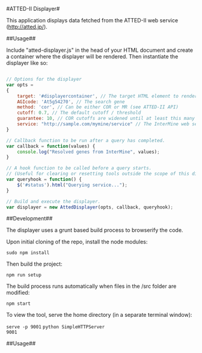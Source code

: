 #ATTED-II Displayer#

This application displays data fetched from the ATTED-II web service (http://atted.jp/).

##Usage##

Include "atted-displayer.js" in the head of your HTML document and create a container where the displayer will be rendered. Then instantiate the displayer like so:

```javascript

// Options for the displayer
var opts = 
{                
	target: '#displayercontainer', // The target HTML element to render the table.
	AGIcode: 'At5g54270', // The search gene
	method: 'cor', // Can be either COR or MR (see ATTED-II API)
	cutoff: 0.7, // The default cutoff / threshold
	guarantee: 10, // COR cutoffs are widened until at least this many results are returned.
	service: "http://sample.com/mymine/service" // The InterMine web service to resolve IDs
}

// Callback function to be run after a query has completed.
var callback = function(values) {
	console.log("Resolved genes from InterMine", values);
}

// A hook function to be called before a query starts.
// (Useful for clearing or resetting tools outside the scope of this displayer)
var queryhook = function() {
	$('#status').html("Querying service...");
}

// Build and execute the displayer.
var displayer = new AttedDisplayer(opts, callback, queryhook);
```
    
##Development##

The displayer uses a grunt based build process to browserify the code.

Upon initial cloning of the repo, install the node modules:

<code>sudo npm install</code>

Then build the project:

<code>npm run setup</code>

The build process runs automatically when files in the /src folder are modified:

<code>npm start</code>

To view the tool, serve the home directory (in a separate terminal window):

<code>serve -p 9001</code>
<code>python SimpleHTTPServer 9001</code>

##Usage##




